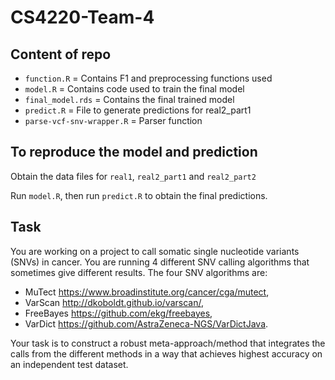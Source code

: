 # CS4220-Team-4

## Content of repo
- `function.R` = Contains F1 and preprocessing functions used
- `model.R` = Contains code used to train the final model
- `final_model.rds` = Contains the final trained model
- `predict.R` = File to generate predictions for real2_part1
- `parse-vcf-snv-wrapper.R` = Parser function

## To reproduce the model and prediction
Obtain the data files for `real1`, `real2_part1` and `real2_part2`

Run `model.R`, then run `predict.R` to obtain the final predictions.

## Task
You are working on a project to call somatic single nucleotide variants (SNVs) in cancer. You are running 4 different SNV calling algorithms that sometimes give different results. The four SNV algorithms are: 
- MuTect <https://www.broadinstitute.org/cancer/cga/mutect>, 
- VarScan <http://dkoboldt.github.io/varscan/>, 
- FreeBayes <https://github.com/ekg/freebayes>,
- VarDict <https://github.com/AstraZeneca-NGS/VarDictJava>. 

Your task is to construct a robust meta-approach/method that integrates the calls from the different methods in a way that achieves highest accuracy on an independent test dataset.

